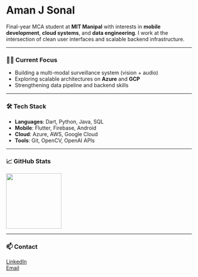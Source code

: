 # Aman J Sonal

Final-year MCA student at **MIT Manipal** with interests in **mobile development**, **cloud systems**, and **data engineering**. I work at the intersection of clean user interfaces and scalable backend infrastructure.

---

### 👨‍💻 Current Focus
- Building a multi-modal surveillance system (vision + audio)
- Exploring scalable architectures on **Azure** and **GCP**
- Strengthening data pipeline and backend skills

---

### 🛠️ Tech Stack
- **Languages**: Dart, Python, Java, SQL
- **Mobile**: Flutter, Firebase, Android
- **Cloud**: Azure, AWS, Google Cloud
- **Tools**: Git, OpenCV, OpenAI APIs

---

### 📈 GitHub Stats
<p align="left">
  <img src="https://github-readme-stats.vercel.app/api/top-langs/?username=Aman-290&layout=compact&theme=default&hide_border=true" height="150"/>
</p>

---

### 📫 Contact
[LinkedIn](https://www.linkedin.com/in/aman-j-sonal)  
[Email](mailto:amanjsonal@gmail.com)

